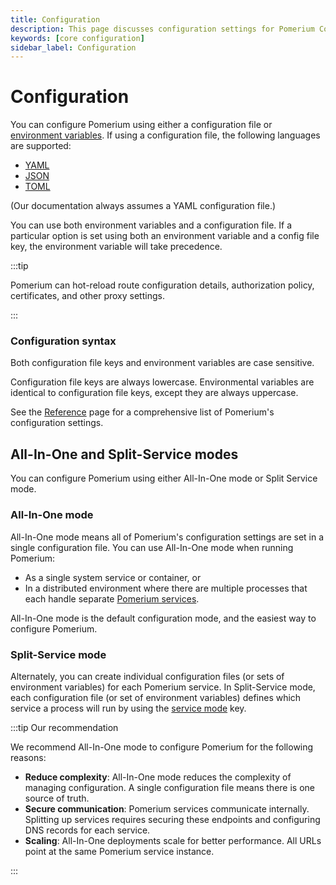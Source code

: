 ```yaml
---
title: Configuration
description: This page discusses configuration settings for Pomerium Core.
keywords: [core configuration]
sidebar_label: Configuration
---
```


# Configuration

You can configure Pomerium using either a configuration file or [environment variables](https://en.wikipedia.org/wiki/Environment_variable). If using a configuration file, the following languages are supported:

- [YAML](https://yaml.org/)
- [JSON](https://www.json.org/json-en.html)
- [TOML](https://toml.io/en/)

(Our documentation always assumes a YAML configuration file.)

You can use both environment variables and a configuration file. If a particular option is set using both an environment variable and a config file key, the environment variable will take precedence.

:::tip

Pomerium can hot-reload route configuration details, authorization policy, certificates, and other proxy settings.

:::

### Configuration syntax

Both configuration file keys and environment variables are case sensitive.

Configuration file keys are always lowercase. Environmental variables are identical to configuration file keys, except they are always uppercase.

See the [Reference](/docs/reference) page for a comprehensive list of Pomerium's configuration settings.

## All-In-One and Split-Service modes

You can configure Pomerium using either All-In-One mode or Split Service mode.

### All-In-One mode

All-In-One mode means all of Pomerium's configuration settings are set in a single configuration file. You can use All-In-One mode when running Pomerium:

- As a single system service or container, or
- In a distributed environment where there are multiple processes that each handle separate [Pomerium services](/docs/internals/architecture#component-level).

All-In-One mode is the default configuration mode, and the easiest way to configure Pomerium.

### Split-Service mode

Alternately, you can create individual configuration files (or sets of environment variables) for each Pomerium service. In Split-Service mode, each configuration file (or set of environment variables) defines which service a process will run by using the [service mode](/docs/reference/service-mode) key.

:::tip Our recommendation

We recommend All-In-One mode to configure Pomerium for the following reasons:

- **Reduce complexity**: All-In-One mode reduces the complexity of managing configuration. A single configuration file means there is one source of truth.
- **Secure communication**: Pomerium services communicate internally. Splitting up services requires securing these endpoints and configuring DNS records for each service.
- **Scaling**: All-In-One deployments scale for better performance. All URLs point at the same Pomerium service instance.

:::

